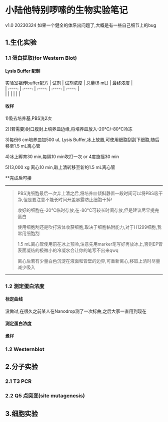 #   小陆他特别啰嗦的生物实验笔记 
v1.0 20230324
如果一个健全的体系出问题了,大概是有一些自己细节上的bug
## 1.生化实验

### 1.1 蛋白提取(for Western Blot)

#### Lysis Buffer 配制
实验室祖传buffer配方
| 试剂 | 试剂浓度 | 总量(6 mL) | 最终浓度 |  
| :----: | :----: | :----: | :----: | :----: |  
|  |  |  |  |  |  






#### 收样
1)吸去培养基,PBS洗2次  
  
2)(若需要)封口膜封上培养皿边缘,将培养皿放入-20℃/-80℃冷冻  
  
3)每份6 cm培养皿加500 uL Lysis Buffer,冰上放置,可使用细胞刮刮下细胞,随后移至1.5 mL离心管  
  
4)冰上孵育30 min,每隔10 min吹打一次  or  4度旋摇30 min  
  
5)13,000 xg 离心10 min,取上清转移至新的1.5 mL离心管

**完成后可接

***
>PBS洗细胞最后一次弃上清之后,将培养皿倾斜静置一段时间可以将PBS吸干净,但是要注意不能长时间开盖暴露防止细胞干掉!  
>
>收好的细胞在-20℃临时存放,在-80℃可较长时间存放,但是建议尽早提完蛋白  
>
>使用细胞刮还是吹打液体收获细胞,取决于细胞黏附能力,对于H1299细胞,我常用细胞刮  
> 
>1.5 mL离心管使用前在冰上预冷,注意先用marker笔写好再放冰上,否则EP管表面凝结的极微小的冷凝水会让你的笔写不出来qwq  
>
>离心后若有少量白色沉淀在液面和管壁的边界,可重新离心,移取上清时尽量减少吸入  
*** 
### 1.2 测定蛋白浓度
#### 标定曲线
没做过,在很久之前某人在Nanodrop测了一次标曲,之后大家一直用到现在

#### 测定蛋白浓度
#### 煮样

### 1.2 Westernblot
## 2.分子实验
### 2.1 T3 PCR
### 2.2 Q5 点突变(site mutagenesis)

## 3.细胞实验
